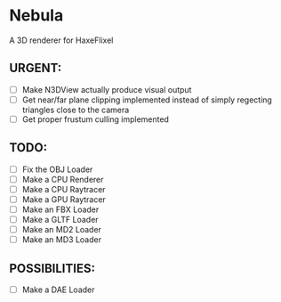 # Nebula
A 3D renderer for HaxeFlixel

## URGENT:
- [ ] Make N3DView actually produce visual output
- [ ] Get near/far plane clipping implemented instead of simply regecting triangles close to the camera
- [ ] Get proper frustum culling implemented
## TODO:
- [ ] Fix the OBJ Loader
- [ ] Make a CPU Renderer
- [ ] Make a CPU Raytracer
- [ ] Make a GPU Raytracer
- [ ] Make an FBX Loader
- [ ] Make a GLTF Loader
- [ ] Make an MD2 Loader
- [ ] Make an MD3 Loader

## POSSIBILITIES:
- [ ] Make a DAE Loader
